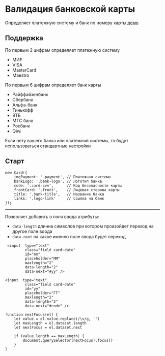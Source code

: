 # Валидация банковской карты

Определяет платежную систему и банк по номеру карты [демо](https://aleksey-kaa.github.io/card-validate/)

## Поддержка 
По первым 2 цифрам определяет платежную систему
 * МИР
 * VISA
 * MasterCard
 * Maestro

По первым 6 цифрам определяет банк карты
 * Райффайзенбанк
 * Сбербанк
 * Альфа-банк
 * Тинькофф 
 * ВТБ
 * МТС банк
 * Росбанк
 * Qiwi

Если нету вашего банка или платежной системы, то будут использоваться стандартные настройки

## Старт 
```
new Card({
    imgPayment: '.payment', // Платежная система
    bankLogo: '.bank-logo', // Логотип банка
    code: '.card-cvv',      // Код безопасности карты 
    frontCard: '.front',    // Лицевая сторона карты
    title: '.bank-title',   // Название банка
    links: '.logo-link'     // Ссылка на банк
});
```
***
Позволяет добавить в поля ввода атрибуты:
- `data-length` длинна символов при котором произойдет переход на другое поле воода
- `data-next` на какое именно поле ввода будет переход
```
 <input  type="text"
         class="field card-date"
         id="mm"
         placeholder="MM"
         maxlength="2"
         data-length="2"
         data-next="#yy" />

<input  type="text"
         class="field card-date"
         id="yy"
         placeholder="ГГ"
         maxlength="2"
         data-length="2"
         data-next="#code" />
```

``` 
function nextFocus(el) {
    let value = el.value.replace(/\s/g, '')
    let maxLength = el.dataset.length
    let nextFocus = el.dataset.next

    if (value.length == maxLength) {
        document.querySelector(nextFocus).focus()
    }
}
```

